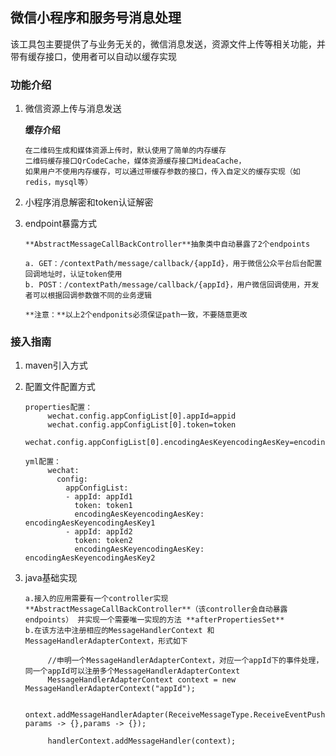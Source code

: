 ## 微信小程序和服务号消息处理

该工具包主要提供了与业务无关的，微信消息发送，资源文件上传等相关功能，并带有缓存接口，使用者可以自动以缓存实现

### 功能介绍

1. 微信资源上传与消息发送

    **缓存介绍**
    
       在二维码生成和媒体资源上传时，默认使用了简单的内存缓存
       二维码缓存接口QrCodeCache，媒体资源缓存接口MideaCache，
       如果用户不使用内存缓存，可以通过带缓存参数的接口，传入自定义的缓存实现（如redis，mysql等）
       
       
2. 小程序消息解密和token认证解密
3. endpoint暴露方式
      
       **AbstractMessageCallBackController**抽象类中自动暴露了2个endpoints
       
       a. GET：/contextPath/message/callback/{appId}，用于微信公众平台后台配置回调地址时，认证token使用
       b. POST：/contextPath/message/callback/{appId}，用户微信回调使用，开发者可以根据回调参数做不同的业务逻辑
       
       **注意：**以上2个endponits必须保证path一致，不要随意更改

### 接入指南

1. maven引入方式

2. 配置文件配置方式
    
       properties配置：
            wechat.config.appConfigList[0].appId=appid
            wechat.config.appConfigList[0].token=token
            wechat.config.appConfigList[0].encodingAesKeyencodingAesKey=encodingAesKey
       
       yml配置：
            wechat:
              config:
                appConfigList:
                - appId: appId1
                  token: token1
                  encodingAesKeyencodingAesKey: encodingAesKeyencodingAesKey1
                - appId: appId2
                  token: token2
                  encodingAesKeyencodingAesKey: encodingAesKeyencodingAesKey2
3. java基础实现
        
       a.接入的应用需要有一个controller实现 **AbstractMessageCallBackController**（该controller会自动暴露endpoints） 并实现一个需要唯一实现的方法 **afterPropertiesSet**
       b.在该方法中注册相应的MessageHandlerContext 和 MessageHandlerAdapterContext，形式如下
            
            //申明一个MessageHandlerAdapterContext，对应一个appId下的事件处理，同一个appId可以注册多个MessageHandlerAdapterContext
            MessageHandlerAdapterContext context = new MessageHandlerAdapterContext("appId");
            
            ontext.addMessageHandlerAdapter(ReceiveMessageType.ReceiveEventPushEnum.SUBSCRIBE_EVENT.getEventType(), params -> {},params -> {});
                    
            handlerContext.addMessageHandler(context);